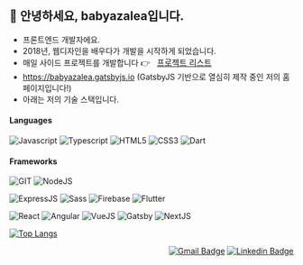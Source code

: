 ## 👋 안녕하세요, babyazalea입니다.

- 프론트엔드 개발자에요.
- 2018년, 웹디자인을 배우다가 개발을 시작하게 되었습니다.
- 매일 사이드 프로젝트를 개발합니다 👉 <a style="font-size: 0.9rem; margin-left: 0.5rem;" href="https://babyazalea.notion.site/babyazalea-s-SIDE-PROJECT-039cc81c1b774b05aa19f082fe569a36">프로젝트 리스트</a>
- https://babyazalea.gatsbyjs.io (GatsbyJS 기반으로 열심히 제작 중인 저의 홈페이지입니다!)
- 아래는 저의 기술 스택입니다.


#### Languages
![Javascript](https://img.shields.io/badge/JavaScript-323330?style=for-the-badge&logo=javascript&logoColor=F7DF1E) ![Typescript](https://img.shields.io/badge/TypeScript-007ACC?style=for-the-badge&logo=typescript&logoColor=white) ![HTML5](https://img.shields.io/badge/html5-%23E34F26.svg?style=for-the-badge&logo=html5&logoColor=white) ![CSS3](https://img.shields.io/badge/css3-%231572B6.svg?style=for-the-badge&logo=css3&logoColor=white) ![Dart](https://img.shields.io/badge/dart-%230175C2.svg?style=for-the-badge&logo=dart&logoColor=white)

#### Frameworks
![GIT](https://img.shields.io/badge/Git-F05032?style=for-the-badge&logo=git&logoColor=white) ![NodeJS](https://img.shields.io/badge/Node.js-339933?style=for-the-badge&logo=nodedotjs&logoColor=white)<br/>

![ExpressJS](https://img.shields.io/badge/Express.js-000000?style=for-the-badge&logo=express&logoColor=white) ![Sass](https://img.shields.io/badge/Sass-CC6699?style=for-the-badge&logo=sass&logoColor=white) ![Firebase](https://img.shields.io/badge/firebase-ffca28?style=for-the-badge&logo=firebase&logoColor=black) ![Flutter](https://img.shields.io/badge/Flutter-02569B?style=for-the-badge&logo=flutter&logoColor=white)<br/>

![React](https://img.shields.io/badge/React-20232A?style=for-the-badge&logo=react&logoColor=61DAFB) ![Angular](https://img.shields.io/badge/angular-%23DD0031.svg?style=for-the-badge&logo=angular&logoColor=white) ![VueJS](https://img.shields.io/badge/Vue.js-35495E?style=for-the-badge&logo=vuedotjs&logoColor=4FC08D) ![Gatsby](https://img.shields.io/badge/Gatsby-%23663399.svg?style=for-the-badge&logo=gatsby&logoColor=white) ![NextJS](https://img.shields.io/badge/next.js-000000?style=for-the-badge&logo=nextdotjs&logoColor=white)   

[![Top Langs](https://github-readme-stats.vercel.app/api/top-langs/?username=babyazalea&layout=compact)](https://github.com/anuraghazra/github-readme-stats)
<br/>

<div align=right>

[![Gmail Badge](https://img.shields.io/badge/-Gmail-d14836?style=plastic&logo=Gmail&logoColor=white)](mailto:usun16@gmail.com) [![Linkedin Badge](https://img.shields.io/badge/LinkedIn-0077B5?style=plastic&logo=linkedin&logoColor=white)](https://www.linkedin.com/in/babyazalea/)

</div>